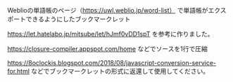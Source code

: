 
Weblioの単語帳のページ（https://uwl.weblio.jp/word-list）
で単語帳がエクスポートできるようにしたブックマークレット

https://let.hatelabo.jp/mitsube/let/hJmf0vDD1spT
を参考に作りました。

https://closure-compiler.appspot.com/home
などでソースを1行で圧縮

https://8oclockis.blogspot.com/2018/08/javascript-conversion-service-for.html
などでブックマークレットの形式に返還して使用してください。